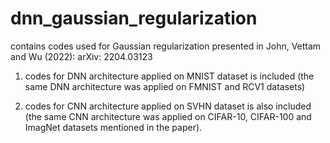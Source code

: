 # dnn_gaussian_regularization

contains codes used for Gaussian regularization presented in John, Vettam and Wu (2022): arXiv: 2204.03123

1) codes for DNN architecture applied on MNIST dataset is included (the same DNN architecture was applied on FMNIST and RCV1 datasets)

2) codes for CNN architecture applied on SVHN dataset is also included (the same CNN architecture was applied on CIFAR-10, CIFAR-100 and ImagNet datasets mentioned in the paper).

